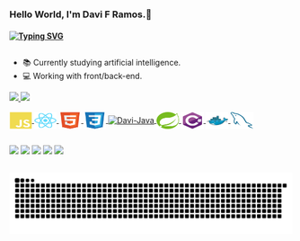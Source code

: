 ### Hello World, I'm Davi F Ramos.👋
#### [![Typing SVG](https://readme-typing-svg.herokuapp.com?color=%235C24B8&lines=Just+a+novice+developer.+;+Learning+Front%2Fback-end)](https://git.io/typing-svg)
##
- 📚 Currently studying artificial intelligence.
- 💻 Working with front/back-end.

<div>
  <a href="https://www.linkedin.com/in/davi-ramos-b21bb3238/">
   <img width="49%" src="https://github-readme-stats.vercel.app/api?username=davirframos&show_icons=true&theme=midnight-purple">   
  <img width="44%" src="https://github-readme-stats.vercel.app/api/top-langs/?username=davirframos&layout=compact&langs_count=7&theme=midnight-purple"/>
</div>

  <div style="display: inline_block"><br>
  <img align="center" alt="Davi-Js" height="30" width="40" src="https://raw.githubusercontent.com/devicons/devicon/master/icons/javascript/javascript-plain.svg">
  <img align="center" alt="Davi-React" height="30" width="40" src="https://raw.githubusercontent.com/devicons/devicon/master/icons/react/react-original.svg">
  <img align="center" alt="Davi-HTML" height="30" width="40" src="https://raw.githubusercontent.com/devicons/devicon/master/icons/html5/html5-original.svg">
  <img align="center" alt="Davi-CSS" height="30" width="40" src="https://raw.githubusercontent.com/devicons/devicon/master/icons/css3/css3-original.svg">
  <img align="center" alt="Davi-Java" height="30" width="40" src="https://cdn.jsdelivr.net/gh/devicons/devicon@latest/icons/java/java-original-wordmark.svg">
  <img align="center" alt="Davi-SpringBoot" height="30" width="40" src="https://raw.githubusercontent.com/devicons/devicon/master/icons/spring/spring-original.svg">
  <img align="center" alt="Davi-Csharp" height="30" width="40" src="https://raw.githubusercontent.com/devicons/devicon/master/icons/csharp/csharp-original.svg">
  <img align="center" alt="Davi-Docker" height="30" width="40" src="https://raw.githubusercontent.com/devicons/devicon/master/icons/docker/docker-original.svg">
  <img align="center" alt="Davi-MySQL" height="30" width="40" src="https://raw.githubusercontent.com/devicons/devicon/master/icons/mysql/mysql-original.svg">
</div>

##

<div> 
  <a href="https://www.instagram.com/framos.jpg/" target="_blank"><img src="https://img.shields.io/badge/-Instagram-%23E4405F?style=for-the-badge&logo=instagram&logoColor=white" target="_blank"></a>
  <a href = "mailto:davirframos@hotmail.com"><img src="https://img.shields.io/badge/-Gmail-%23333?style=for-the-badge&logo=gmail&logoColor=white" target="_blank"></a>
  <a href="https://www.linkedin.com/in/davi-ramos-b21bb3238/" target="_blank"><img src="https://img.shields.io/badge/-LinkedIn-%230077B5?style=for-the-badge&logo=linkedin&logoColor=white" target="_blank"></a>   
  <a href="https://github.com/davirframos" target="_blank"><img src="https://img.shields.io/badge/GitHub-100000?style=for-the-badge&logo=github&logoColor=white"></a> 
  <a href="https://leetcode.com/u/davirframos/" target="_blank"><img src="https://img.shields.io/badge/-LeetCode-FFA116?style=for-the-badge&logo=LeetCode&logoColor=black"></a> 
</div>

##

<picture>
  <source media="(prefers-color-scheme: dark)" srcset="https://raw.githubusercontent.com/davirframos/davirframos/output/github-contribution-grid-snake-dark.svg">
  <source media="(prefers-color-scheme: light)" srcset="https://raw.githubusercontent.com/davirframos/davirframos/output/github-contribution-grid-snake.svg">
  <img alt="github contribution grid snake animation" src="https://raw.githubusercontent.com/davirframos/davirframos/output/github-contribution-grid-snake.svg">
</picture>
